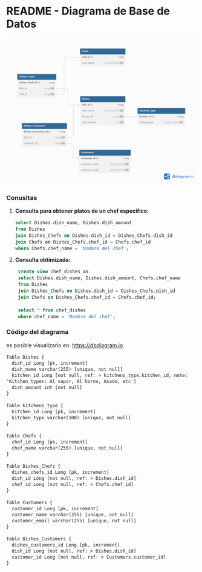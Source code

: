 # README - Diagrama de Base de Datos
![Diagrama de la base de datos](diagrama.png)

### Conusltas

1. **Consulta para obtener platos de un chef específico:**
   ```sql
   select Dishes.dish_name, Dishes.dish_amount 
   from Dishes 
   join Dishes_Chefs on Dishes.dish_id = Dishes_Chefs.dish_id 
   join Chefs on Dishes_Chefs.chef_id = Chefs.chef_id 
   where Chefs.chef_name = 'Nombre del chef';


2. **Consulta obtimizada:**
   ```sql
    create view chef_dishes as 
    select Dishes.dish_name, Dishes.dish_amount, Chefs.chef_name 
    from Dishes 
    join Dishes_Chefs on Dishes.dish_id = Dishes_Chefs.dish_id 
    join Chefs on Dishes_Chefs.chef_id = Chefs.chef_id;
    
    select * from chef_dishes 
    where chef_name = 'Nombre del chef';

### Código del diagrama
es posible visualizarlo en: https://dbdiagram.io
```plaintext
Table Dishes {
  dish_id Long [pk, increment]
  dish_name varchar(255) [unique, not null]
  kitchen_id Long [not null, ref: > kitchens_type.kitchen_id, note: 'Kitchen_types: Al vapor, Al horno, Asado, etc']
  dish_amount int [not null]
}

Table kitchens_type {
  kitchen_id Long [pk, increment]
  kitchen_type varchar(100) [unique, not null]
}

Table Chefs {
  chef_id Long [pk, increment]
  chef_name varchar(255) [unique, not null]
}

Table Dishes_Chefs {
  dishes_chefs_id Long [pk, increment]
  dish_id Long [not null, ref: > Dishes.dish_id]
  chef_id Long [not null, ref: > Chefs.chef_id]
}

Table Customers {
  customer_id Long [pk, increment]
  customer_name varchar(255) [unique, not null]
  customer_email varchar(255) [unique, not null]
}

Table Dishes_Customers {
  dishes_customers_id Long [pk, increment]
  dish_id Long [not null, ref: > Dishes.dish_id]
  customer_id Long [not null, ref: > Customers.customer_id]
}